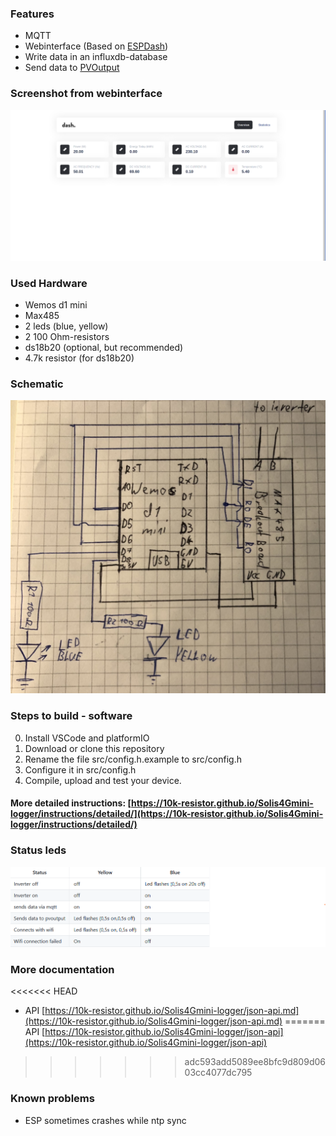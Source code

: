 ### Features
- MQTT
- Webinterface (Based on [ESPDash](https://github.com/ayushsharma82/ESP-DASH))
- Write data in an influxdb-database
- Send data to [PVOutput](https://pvoutput.org/)


### Screenshot from webinterface
![Schematic](files/img/webinterface.png "Picture from webinterface")

### Used Hardware
- Wemos d1 mini
- Max485
- 2 leds (blue, yellow)
- 2 100 Ohm-resistors
- ds18b20 (optional, but recommended)
- 4.7k resistor (for ds18b20)

### Schematic
![Schematic](files/img/schematic.jpg "Picture from schematic")

### Steps to build - software
0. Install VSCode and platformIO
1. Download or clone this repository
2. Rename the file src/config.h.example to src/config.h
3. Configure it in src/config.h
4. Compile, upload and test your device.
#### More detailed instructions: [https://10k-resistor.github.io/Solis4Gmini-logger/instructions/detailed/](https://10k-resistor.github.io/Solis4Gmini-logger/instructions/detailed/)

 
### Status leds
![Schematic](files/img/table-leds.png "Picture from schematic")


### More documentation
<<<<<<< HEAD
- API [https://10k-resistor.github.io/Solis4Gmini-logger/json-api.md](https://10k-resistor.github.io/Solis4Gmini-logger/json-api.md)
=======
API [https://10k-resistor.github.io/Solis4Gmini-logger/json-api](https://10k-resistor.github.io/Solis4Gmini-logger/json-api)
>>>>>>> adc593add5089ee8bfc9d809d0603cc4077dc795

### Known problems
 - ESP sometimes crashes while ntp sync
